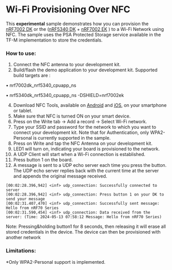 # Wi-Fi Provisioning Over NFC
This **experimental** sample demonstrates how you can provision the [nRF7002 DK](https://www.nordicsemi.com/Products/Development-hardware/nRF7002-DK) or the ([nRF5340 DK](https://www.nordicsemi.com/Products/Development-hardware/nrf5340-dk) + [nRF7002 EK](https://www.nordicsemi.com/Products/Development-hardware/nRF7002-EK) ) to a Wi-Fi Network using NFC.
The sample uses the PSA Protected Storage service available in the TF-M implementation to store the credentials. 

### How to use:

1.	Connect the NFC antenna to your development kit. 
2.	Build/flash the demo application to your development kit.
Supported build targets are :

•	nrf7002dk_nrf5340_cpuapp_ns 

•	nrf5340dk_nrf5340_cpuapp_ns -DSHIELD=nrf7002ek 

4.	Download NFC Tools, available on [Android](https://play.google.com/store/apps/details?id=com.wakdev.wdnfc&hl=en&gl=US) and [iOS](https://apps.apple.com/us/app/nfc-tools/id1252962749), on your smartphone or tablet.
5.	Make sure that NFC is turned ON on your smart device.
6.	Press on the Write tab -> Add a record -> Select Wi-Fi network.
7.	Type your SSID and password for the network to which you want to connect your development kit. Note that for Authentication, only WPA2-Personal is currently supported in the sample.
8.	Press on Write and tap the NFC Antenna on your development kit.
9.	LED1 will turn on, indicating your board is provisioned to the network.
10. A UDP Client will start when a Wi-Fi connection is established. 
11. Press button 1 on the board.
12. A message is sent to a UDP echo server each time you press the button. The UDP echo server replies back with the current time at the server and appends the original message received.
```
[00:02:28.396,942] <inf> udp_connection: Successfully connected to server
[00:02:28.396,942] <inf> udp_connection: Press button 1 on your DK to send your message
[00:02:31.407,470] <inf> udp_connection: Successfully sent message: Hello from nRF70 Series
[00:02:31.590,454] <inf> udp_connection: Data received from the server: (Time: 2024-05-13 07:58:12 Message: Hello from nRF70 Series)
```
Note: 
Pressing&holding button1 for 8 seconds, then releasing it will erase all stored credentials in the device. The device can then be provisioned with another network

### Limitations:

*Only WPA2-Personal support is implemented.

